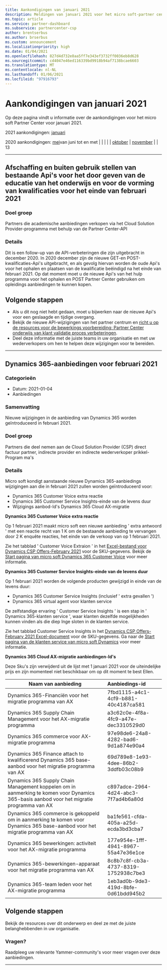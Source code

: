 ```yaml
---
title: Aankondigingen van januari 2021
description: Meldingen van januari 2021 voor het micro soft-partner centrum, inclusief nieuwe mogelijkheden, aanbiedingen, aanbiedingen, markten of wijzigingen in bestaande aanbiedingen.
ms.topic: article
ms.service: partner-dashboard
ms.subservice: partnercenter-csp
author: brentserbus
ms.author: brserbus
ms.custom: announcement
ms.localizationpriority: high
ms.date: 01/04/2021
ms.openlocfilehash: 827d4d732e8aa5ff7e343ef3732ff0036eb8d628
ms.sourcegitcommit: cd4047e46ed116339bd9918b94af7138bcae6603
ms.translationtype: MT
ms.contentlocale: nl-NL
ms.lasthandoff: 01/06/2021
ms.locfileid: "97916793"
---
```

# <a name="january-2021-announcements"></a>Aankondigingen van januari 2021

Op deze pagina vindt u informatie over de aankondigingen voor het micro soft Partner Center voor januari 2021.

2021 aankondigingen: [januari](2021-january.md)

2020 aankondigingen: [mei](2020-may.md)van juni tot en met  |  [](2020-june.md)  |  [](2020-july.md)  |  [](2020-august.md)  |  [](2020-september.md)  |  [oktober](2020-October.md)  |  [november](2020-november.md)  |  [](2020-december.md) | 13

________________
## <a name="deprecation-and-retirement-of-existing-get-and-put-qualification-apis-for-the-education-customer-validation-process-by-the-end-of-february-2021"></a><a name="2"></a>Afschaffing en buiten gebruik stellen van bestaande Api's voor het door geven van de educatie van het onderwijs en voor de vorming van kwalificaties voor het einde van februari 2021

### <a name="impacted-audience"></a>Doel groep

Partners die academische aanbiedingen verkopen via het Cloud Solution Provider-programma met behulp van de Partner Center-API

### <a name="details"></a>Details 

Dit is een follow-up van de API-verbeteringen die zijn uitgebracht in december 2020. In 2020 december zijn de nieuwe GET-en POST-kwalificaties-Api's uitgebracht, en als gevolg hiervan worden de oude Api's voor het ophalen en plaatsen van de kwalificatie beëindigd na het einde van februari 2021. Op dat moment moet u de nieuwe Api's van het hulp programma voor het ophalen en POST Partner Center gebruiken om opleidings aanbiedingen te kunnen kopen. 

## <a name="next-steps"></a>Volgende stappen

- Als u dit nog niet hebt gedaan, moet u bijwerken naar de nieuwe Api's voor een geslaagde en tijdige overgang.
- Bekijk de nieuwe API-wijzigingen van het partner centrum en [richt u op de resources voor de bewerkings voorbereiding: Partner Center onderwijs van klant validatie proces verbeteringen](https://partner.microsoft.com/resources/collection/partner-center-edu-validation-enhancements#/).
- Deel deze informatie met de juiste teams in uw organisatie en met uw wederverkopers om hen te helpen deze wijzigingen voor te bereiden.

_____________

## <a name="dynamics-365-offers-for-february-2021"></a><a name="1"></a>Dynamics 365-aanbiedingen voor februari 2021

### <a name="categories"></a>Categorieën

- Datum: 2021-01-04
- Aanbiedingen

### <a name="summary"></a>Samenvatting

Nieuwe wijzigingen in de aanbieding van Dynamics 365 worden geïntroduceerd in februari 2021.

### <a name="impacted-audience"></a>Doel groep

Partners die deel nemen aan de Cloud Solution Provider (CSP) direct factuur partner, indirecte provider en indirecte wederverkoper prikkel-Program ma's

### <a name="details"></a>Details

Micro soft kondigt aanstaande nieuwe Dynamics 365-aanbiedings wijzigingen aan die in februari 2021 zullen worden geïntroduceerd voor:

- Dynamics 365 Customer Voice extra reactie
- Dynamics 365 Customer Service Insights-einde van de levens duur
- Wijzigings aanbod-Id's Dynamics 365 Cloud AX-migratie

**Dynamics 365 Customer Voice extra reactie**

Op 1 februari 2021 maakt micro soft een nieuwe aanbieding ' extra antwoord ' met een reactie recht van 1 K om de bestaande aanbieding te vervangen door 2 K enquête reacties, het einde van de verkoop van op 1 februari 2021.

Zie het tabblad ' Customer Voice Extraion ' in het [Excel-bestand voor Dynamics CSP Offers-February 2021](https://partner.microsoft.com/resources/detail/dynamics-csp-offers-february-2021-xls) voor de SKU-gegevens. Bekijk de [Start pagina van micro soft Dynamics 365 Customer Voice](https://dynamics.microsoft.com/en-us/customer-voice/overview/) voor meer informatie.

**Dynamics 365 Customer Service Insights-einde van de levens duur**

Op 1 februari 2021 worden de volgende producten gewijzigd in einde van de levens duur:

- Dynamics 365 Customer Service Insights (inclusief ' extra gevallen ')
- Dynamics 365 virtual agent voor klanten service

De zelfstandige ervaring ' Customer Service Insights ' is een stap in ' Dynamics 365-klanten service ', waar klanten dezelfde mogelijkheden kunnen vinden als die diep Inge sloten in de klanten service.  

Zie het tabblad Customer Service Insights in het [Dynamics CSP Offers-February 2021 Excel-document](https://partner.microsoft.com/resources/detail/dynamics-csp-offers-february-2021-xls) voor de SKU-gegevens. Ga naar de [Start pagina van de klanten service van micro soft Dynamics](https://dynamics.microsoft.com/customer-service/overview/) voor meer informatie.

**Dynamics 365 Cloud AX-migratie aanbiedingen-Id's**

Deze Sku's zijn verwijderd uit de lijst met 1 januari 2021 voor de uiteindelijke prijs en zijn momenteel niet beschikbaar om op dit moment te best Ellen. 

   |**Naam van aanbieding**|**Aanbiedings-id**|
   |-------------------|:------|
   |Dynamics 365-Financiën voor het migratie programma van AX|7fbd1115-a4c1-4cf9-b881-40c4187ca581|
   |Dynamics 365 Supply Chain Management voor het AX-migratie programma|a3c62c0e-4f8a-4fc9-a47e-dec3310529d0|
   |Dynamics 365 commerce voor AX-migratie programma|97e98de6-24a8-4282-bad6-9d1a874e90a4|
   |Dynamics 365 Finance attach to kwalificerend Dynamics 365 base-aanbod voor het migratie programma van AX|69d789e8-1e93-4dee-86b2-3ddfb03c08b9|
   |Dynamics 365 Supply Chain Management koppelen om in aanmerking te komen voor Dynamics 365-basis aanbod voor het migratie programma van AX|c897adce-2964-4d24-abc3-7f7ad4b6a80d|
   |Dynamics 365 commerce is gekoppeld om in aanmerking te komen voor Dynamics 365 base-aanbod voor het migratie programma van AX|ba1fe561-cfda-405a-a25d-ecda3bd3cba7|
   |Dynamics 365 bewerkingen: activiteit voor het AX-migratie programma|177e954e-1fff-4941-8967-55a47e36e1ce|
   |Dynamics 365-bewerkingen-apparaat voor het migratie programma van AX|8c8b7c8f-cb3a-4737-8319-1752938c7be3|
   |Dynamics 365-team leden voor het AX-migratie programma|1eb3ad0b-9de3-419d-8bfe-0d61bdd945b2|

## <a name="next-steps"></a>Volgende stappen

Bekijk de resources over dit onderwerp en deel ze met de juiste belanghebbenden in uw organisatie. 

### <a name="questions"></a>Vragen?

Raadpleeg uw relevante Yammer-community's voor meer vragen over deze aanbiedingen.

________________
